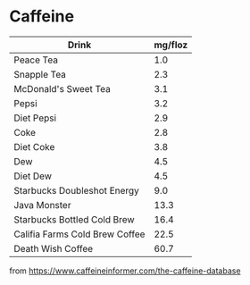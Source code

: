 # Caffeine

Drink|mg/floz
---|---
Peace Tea|1.0
Snapple Tea|2.3
McDonald's Sweet Tea|3.1
Pepsi|3.2
Diet Pepsi|2.9
Coke|2.8
Diet Coke|3.8
Dew|4.5
Diet Dew|4.5
Starbucks Doubleshot Energy|9.0
Java Monster|13.3
Starbucks Bottled Cold Brew|16.4
Califia Farms Cold Brew Coffee|22.5
Death Wish Coffee|60.7

from https://www.caffeineinformer.com/the-caffeine-database
